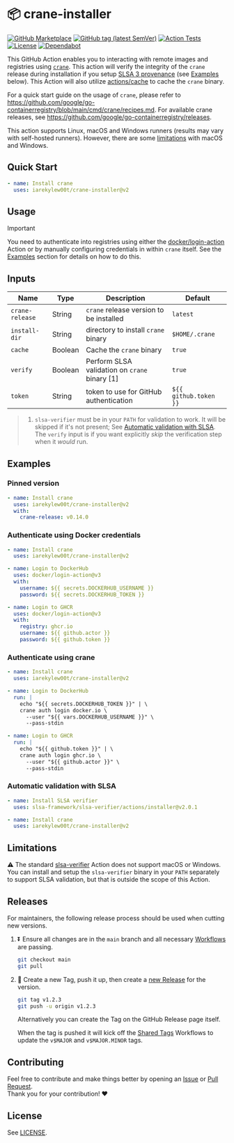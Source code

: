 # 📦 crane-installer

[![GitHub Marketplace](https://img.shields.io/badge/Marketplace-crane--installer-blue?style=flat&logo=github)](https://github.com/marketplace/actions/crane-installer)
[![GitHub tag (latest SemVer)](https://img.shields.io/github/v/tag/IAreKyleW00t/crane-installer?style=flat&label=Latest%20Version&color=blue)](https://github.com/IAreKyleW00t/crane-installer/tags)
[![Action Tests](https://github.com/IAreKyleW00t/crane-installer/actions/workflows/test.yml/badge.svg)](https://github.com/IAreKyleW00t/crane-installer/actions/workflows/test.yml)
[![License](https://img.shields.io/github/license/IAreKyleW00t/crane-installer?label=License)](https://github.com/IAreKyleW00t/crane-installer/blob/main/LICENSE)
[![Dependabot](https://img.shields.io/badge/Dependabot-0366d6?style=flat&logo=dependabot&logoColor=white)](.github/dependabot.yml)

This GitHub Action enables you to interacting with remote images and registries
using [`crane`](https://github.com/google/go-containerregistry/tree/main/cmd/crane).
This action will verify the integrity of the `crane` release during installation
if you setup [SLSA 3 provenance](https://slsa.dev/) (see [Examples](#examples) below).
This Action will also utilize [actions/cache](https://github.com/actions/cache)
to cache the `crane` binary.

For a quick start guide on the usage of `crane`, please refer to
https://github.com/google/go-containerregistry/blob/main/cmd/crane/recipes.md.
For available crane releases, see https://github.com/google/go-containerregistry/releases.

This action supports Linux, macOS and Windows runners (results may vary with
self-hosted runners). However, there are some [limitations](#limitations)
with macOS and Windows.

## Quick Start

```yaml
- name: Install crane
  uses: iarekylew00t/crane-installer@v2
```

## Usage

> [!IMPORTANT]
>
> You need to authenticate into registries using either the
> [docker/login-action](https://github.com/docker/login-action) Action or by
> manually configuring credentials in within `crane` itself. See the
> [Examples](#examples) section for details on how to do this.

## Inputs

| Name            | Type    | Description                                   | Default               |
| --------------- | ------- | --------------------------------------------- | --------------------- |
| `crane-release` | String  | `crane` release version to be installed       | `latest`              |
| `install-dir`   | String  | directory to install `crane` binary           | `$HOME/.crane`        |
| `cache`         | Boolean | Cache the `crane` binary                      | `true`                |
| `verify`        | Boolean | Perform SLSA validation on `crane` binary [1] | `true`                |
| `token`         | String  | token to use for GitHub authentication        | `${{ github.token }}` |

> 1. `slsa-verifier` must be in your `PATH` for validation to work. It will be skipped
>    if it's not present; See
>    [Automatic validation with SLSA](#automatic-validation-with-slsa).
>    The `verify` input is if you want explicitly _skip_ the verification step when it _would_ run.

## Examples

### Pinned version

```yaml
- name: Install crane
  uses: iarekylew00t/crane-installer@v2
  with:
    crane-release: v0.14.0
```

### Authenticate using Docker credentials

```yaml
- name: Install crane
  uses: iarekylew00t/crane-installer@v2

- name: Login to DockerHub
  uses: docker/login-action@v3
  with:
    username: ${{ secrets.DOCKERHUB_USERNAME }}
    password: ${{ secrets.DOCKERHUB_TOKEN }}

- name: Login to GHCR
  uses: docker/login-action@v3
  with:
    registry: ghcr.io
    username: ${{ github.actor }}
    password: ${{ github.token }}
```

### Authenticate using crane

```yaml
- name: Install crane
  uses: iarekylew00t/crane-installer@v2

- name: Login to DockerHub
  run: |
    echo "${{ secrets.DOCKERHUB_TOKEN }}" | \
    crane auth login docker.io \
      --user "${{ vars.DOCKERHUB_USERNAME }}" \
      --pass-stdin

- name: Login to GHCR
  run: |
    echo "${{ github.token }}" | \
    crane auth login ghcr.io \
      --user "${{ github.actor }}" \
      --pass-stdin
```

### Automatic validation with SLSA

```yaml
- name: Install SLSA verifier
  uses: slsa-framework/slsa-verifier/actions/installer@v2.0.1

- name: Install crane
  uses: iarekylew00t/crane-installer@v2
```

## Limitations

⚠️ The standard
[slsa-verifier](https://github.com/slsa-framework/slsa-verifier/tree/main/actions/installer)
Action does not support macOS or Windows. You can install and setup the
`slsa-verifier` binary in your `PATH` separately to support SLSA validation, but
that is outside the scope of this Action.

## Releases

For maintainers, the following release process should be used when cutting new
versions.

1. ⏬ Ensure all changes are in the `main` branch and all necessary
   [Workflows](https://github.com/IAreKyleW00t/crane-installer/actions) are
   passing.

   ```sh
   git checkout main
   git pull
   ```

2. 🔖 Create a new Tag, push it up, then create a
   [new Release](https://github.com/IAreKyleW00t/crane-installer/releases/new)
   for the version.

   ```sh
   git tag v1.2.3
   git push -u origin v1.2.3
   ```

   Alternatively you can create the Tag on the GitHub Release page itself.

   When the tag is pushed it will kick off the
   [Shared Tags](https://github.com/IAreKyleW00t/crane-installer/actions/workflows/shared-tags.yml)
   Workflows to update the `v$MAJOR` and `v$MAJOR.MINOR` tags.

## Contributing

Feel free to contribute and make things better by opening an
[Issue](https://github.com/IAreKyleW00t/crane-installer/issues) or
[Pull Request](https://github.com/IAreKyleW00t/crane-installer/pulls).  
Thank you for your contribution! ❤️

## License

See [LICENSE](https://github.com/IAreKyleW00t/crane-installer/blob/main/LICENSE).

